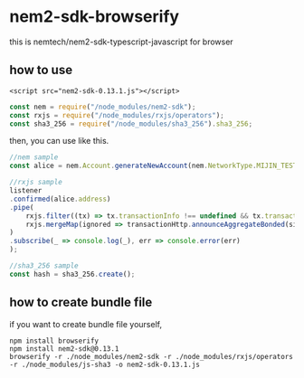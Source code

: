 # nem2-sdk-browserify
this is nemtech/nem2-sdk-typescript-javascript for browser

## how to use

```
<script src="nem2-sdk-0.13.1.js"></script>
```

```js
const nem = require("/node_modules/nem2-sdk");
const rxjs = require("/node_modules/rxjs/operators");
const sha3_256 = require("/node_modules/sha3_256").sha3_256;
```

then, you can use like this.

```js
//nem sample
const alice = nem.Account.generateNewAccount(nem.NetworkType.MIJIN_TEST);

//rxjs sample
listener
.confirmed(alice.address)
.pipe(
    rxjs.filter((tx) => tx.transactionInfo !== undefined && tx.transactionInfo.hash === lockSignedTx.hash),
    rxjs.mergeMap(ignored => transactionHttp.announceAggregateBonded(signedTx))
)
.subscribe(_ => console.log(_), err => console.error(err)
);

//sha3_256 sample
const hash = sha3_256.create();

```

## how to create bundle file

if you want to create bundle file yourself,

```
npm install browserify
npm install nem2-sdk@0.13.1
browserify -r ./node_modules/nem2-sdk -r ./node_modules/rxjs/operators -r ./node_modules/js-sha3 -o nem2-sdk-0.13.1.js
```
